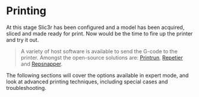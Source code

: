 Printing
========

At this stage Slic3r has been configured and a model has been acquired,
sliced and made ready for print. Now would be the time to fire up the
printer and try it out.

>A variety of host software is available to send the G-code to the
printer. Amongst the open-source solutions are: [Printrun](https://github.com/kliment/Printrun),
[Repetier](http://www.repetier.com/) and [Repsnapper](https://github.com/timschmidt/repsnapper).

The following sections will cover the options available in expert mode,
and look at advanced printing techniques, including special cases and
troubleshooting.

<!---
[^1]: https://github.com/kliment/Printrun

[^2]: http://www.repetier.com/

[^3]: https://github.com/timschmidt/repsnapper
-->